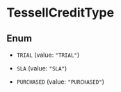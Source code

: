 

# TessellCreditType

## Enum


* `TRIAL` (value: `"TRIAL"`)

* `SLA` (value: `"SLA"`)

* `PURCHASED` (value: `"PURCHASED"`)



